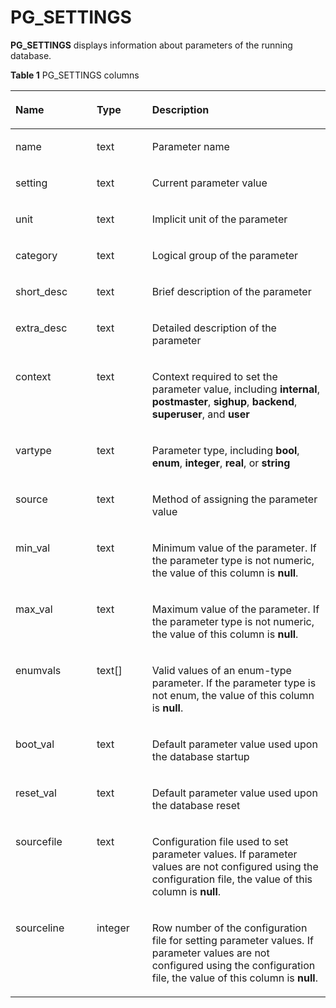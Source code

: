 # PG\_SETTINGS<a name="EN-US_TOPIC_0289900570"></a>

**PG\_SETTINGS**  displays information about parameters of the running database.

**Table  1**  PG\_SETTINGS columns

<a name="en-us_topic_0283137472_en-us_topic_0237122435_en-us_topic_0059777691_tabcd22ead24741749ad488ca4cc27cd4"></a>
<table><thead align="left"><tr id="en-us_topic_0283137472_en-us_topic_0237122435_en-us_topic_0059777691_ra207d58bb8be4b6db35b8fa4a8475b06"><th class="cellrowborder" valign="top" width="25.77%" id="mcps1.2.4.1.1"><p id="en-us_topic_0283137472_en-us_topic_0237122435_en-us_topic_0059777691_a19cb801c0ece41c68aae4e3ba5f5c054"><a name="en-us_topic_0283137472_en-us_topic_0237122435_en-us_topic_0059777691_a19cb801c0ece41c68aae4e3ba5f5c054"></a><a name="en-us_topic_0283137472_en-us_topic_0237122435_en-us_topic_0059777691_a19cb801c0ece41c68aae4e3ba5f5c054"></a>Name</p>
</th>
<th class="cellrowborder" valign="top" width="17.630000000000003%" id="mcps1.2.4.1.2"><p id="en-us_topic_0283137472_en-us_topic_0237122435_en-us_topic_0059777691_af193ac5f3e684f16b86714ea17d0f73b"><a name="en-us_topic_0283137472_en-us_topic_0237122435_en-us_topic_0059777691_af193ac5f3e684f16b86714ea17d0f73b"></a><a name="en-us_topic_0283137472_en-us_topic_0237122435_en-us_topic_0059777691_af193ac5f3e684f16b86714ea17d0f73b"></a>Type</p>
</th>
<th class="cellrowborder" valign="top" width="56.599999999999994%" id="mcps1.2.4.1.3"><p id="en-us_topic_0283137472_en-us_topic_0237122435_en-us_topic_0059777691_ae1ac3a7a12634b099d9152e0c9cf1147"><a name="en-us_topic_0283137472_en-us_topic_0237122435_en-us_topic_0059777691_ae1ac3a7a12634b099d9152e0c9cf1147"></a><a name="en-us_topic_0283137472_en-us_topic_0237122435_en-us_topic_0059777691_ae1ac3a7a12634b099d9152e0c9cf1147"></a>Description</p>
</th>
</tr>
</thead>
<tbody><tr id="en-us_topic_0283137472_en-us_topic_0237122435_en-us_topic_0059777691_r6cb484efffbe4aed87cfa5e0789f418f"><td class="cellrowborder" valign="top" width="25.77%" headers="mcps1.2.4.1.1 "><p id="en-us_topic_0283137472_en-us_topic_0237122435_en-us_topic_0059777691_a067391ba0bcf4e37825698da91b9bdc3"><a name="en-us_topic_0283137472_en-us_topic_0237122435_en-us_topic_0059777691_a067391ba0bcf4e37825698da91b9bdc3"></a><a name="en-us_topic_0283137472_en-us_topic_0237122435_en-us_topic_0059777691_a067391ba0bcf4e37825698da91b9bdc3"></a>name</p>
</td>
<td class="cellrowborder" valign="top" width="17.630000000000003%" headers="mcps1.2.4.1.2 "><p id="en-us_topic_0283137472_en-us_topic_0237122435_en-us_topic_0059777691_a26b3466eaeef46689a129e173d315209"><a name="en-us_topic_0283137472_en-us_topic_0237122435_en-us_topic_0059777691_a26b3466eaeef46689a129e173d315209"></a><a name="en-us_topic_0283137472_en-us_topic_0237122435_en-us_topic_0059777691_a26b3466eaeef46689a129e173d315209"></a>text</p>
</td>
<td class="cellrowborder" valign="top" width="56.599999999999994%" headers="mcps1.2.4.1.3 "><p id="en-us_topic_0283137472_en-us_topic_0237122435_en-us_topic_0059777691_a67ddef054340450dbdc06803c4bd19f5"><a name="en-us_topic_0283137472_en-us_topic_0237122435_en-us_topic_0059777691_a67ddef054340450dbdc06803c4bd19f5"></a><a name="en-us_topic_0283137472_en-us_topic_0237122435_en-us_topic_0059777691_a67ddef054340450dbdc06803c4bd19f5"></a>Parameter name</p>
</td>
</tr>
<tr id="en-us_topic_0283137472_en-us_topic_0237122435_en-us_topic_0059777691_r2f51590eb4dc4f4da3261daaed3305b5"><td class="cellrowborder" valign="top" width="25.77%" headers="mcps1.2.4.1.1 "><p id="en-us_topic_0283137472_en-us_topic_0237122435_en-us_topic_0059777691_a1251acc4ed17434da44337fcd8bf2ea6"><a name="en-us_topic_0283137472_en-us_topic_0237122435_en-us_topic_0059777691_a1251acc4ed17434da44337fcd8bf2ea6"></a><a name="en-us_topic_0283137472_en-us_topic_0237122435_en-us_topic_0059777691_a1251acc4ed17434da44337fcd8bf2ea6"></a>setting</p>
</td>
<td class="cellrowborder" valign="top" width="17.630000000000003%" headers="mcps1.2.4.1.2 "><p id="en-us_topic_0283137472_en-us_topic_0237122435_en-us_topic_0059777691_a2374ec46f89e4c59a5d2c490d9edf9c4"><a name="en-us_topic_0283137472_en-us_topic_0237122435_en-us_topic_0059777691_a2374ec46f89e4c59a5d2c490d9edf9c4"></a><a name="en-us_topic_0283137472_en-us_topic_0237122435_en-us_topic_0059777691_a2374ec46f89e4c59a5d2c490d9edf9c4"></a>text</p>
</td>
<td class="cellrowborder" valign="top" width="56.599999999999994%" headers="mcps1.2.4.1.3 "><p id="en-us_topic_0283137472_en-us_topic_0237122435_en-us_topic_0059777691_aca571d6cb9304fbc9179538131bc9e14"><a name="en-us_topic_0283137472_en-us_topic_0237122435_en-us_topic_0059777691_aca571d6cb9304fbc9179538131bc9e14"></a><a name="en-us_topic_0283137472_en-us_topic_0237122435_en-us_topic_0059777691_aca571d6cb9304fbc9179538131bc9e14"></a>Current parameter value</p>
</td>
</tr>
<tr id="en-us_topic_0283137472_en-us_topic_0237122435_en-us_topic_0059777691_r6a87167fbeaa4605a284a054f6432281"><td class="cellrowborder" valign="top" width="25.77%" headers="mcps1.2.4.1.1 "><p id="en-us_topic_0283137472_en-us_topic_0237122435_en-us_topic_0059777691_a383ce9c2abcb4d1e95ffec7add270e37"><a name="en-us_topic_0283137472_en-us_topic_0237122435_en-us_topic_0059777691_a383ce9c2abcb4d1e95ffec7add270e37"></a><a name="en-us_topic_0283137472_en-us_topic_0237122435_en-us_topic_0059777691_a383ce9c2abcb4d1e95ffec7add270e37"></a>unit</p>
</td>
<td class="cellrowborder" valign="top" width="17.630000000000003%" headers="mcps1.2.4.1.2 "><p id="en-us_topic_0283137472_en-us_topic_0237122435_en-us_topic_0059777691_a6125979d007f499493e775773e5a7dfe"><a name="en-us_topic_0283137472_en-us_topic_0237122435_en-us_topic_0059777691_a6125979d007f499493e775773e5a7dfe"></a><a name="en-us_topic_0283137472_en-us_topic_0237122435_en-us_topic_0059777691_a6125979d007f499493e775773e5a7dfe"></a>text</p>
</td>
<td class="cellrowborder" valign="top" width="56.599999999999994%" headers="mcps1.2.4.1.3 "><p id="en-us_topic_0283137472_en-us_topic_0237122435_en-us_topic_0059777691_a1fc53cd5fd374a90a55fc23a401349b9"><a name="en-us_topic_0283137472_en-us_topic_0237122435_en-us_topic_0059777691_a1fc53cd5fd374a90a55fc23a401349b9"></a><a name="en-us_topic_0283137472_en-us_topic_0237122435_en-us_topic_0059777691_a1fc53cd5fd374a90a55fc23a401349b9"></a>Implicit unit of the parameter</p>
</td>
</tr>
<tr id="en-us_topic_0283137472_en-us_topic_0237122435_en-us_topic_0059777691_rb6cb2b4ce17b468fa824b929aa965d73"><td class="cellrowborder" valign="top" width="25.77%" headers="mcps1.2.4.1.1 "><p id="en-us_topic_0283137472_en-us_topic_0237122435_en-us_topic_0059777691_a532dd04b189b40bdaddd235816c738af"><a name="en-us_topic_0283137472_en-us_topic_0237122435_en-us_topic_0059777691_a532dd04b189b40bdaddd235816c738af"></a><a name="en-us_topic_0283137472_en-us_topic_0237122435_en-us_topic_0059777691_a532dd04b189b40bdaddd235816c738af"></a>category</p>
</td>
<td class="cellrowborder" valign="top" width="17.630000000000003%" headers="mcps1.2.4.1.2 "><p id="en-us_topic_0283137472_en-us_topic_0237122435_en-us_topic_0059777691_a51a34450dcd843d9992e337691f11992"><a name="en-us_topic_0283137472_en-us_topic_0237122435_en-us_topic_0059777691_a51a34450dcd843d9992e337691f11992"></a><a name="en-us_topic_0283137472_en-us_topic_0237122435_en-us_topic_0059777691_a51a34450dcd843d9992e337691f11992"></a>text</p>
</td>
<td class="cellrowborder" valign="top" width="56.599999999999994%" headers="mcps1.2.4.1.3 "><p id="en-us_topic_0283137472_en-us_topic_0237122435_en-us_topic_0059777691_ae74004a1993c4da082d399c98cd448c7"><a name="en-us_topic_0283137472_en-us_topic_0237122435_en-us_topic_0059777691_ae74004a1993c4da082d399c98cd448c7"></a><a name="en-us_topic_0283137472_en-us_topic_0237122435_en-us_topic_0059777691_ae74004a1993c4da082d399c98cd448c7"></a>Logical group of the parameter</p>
</td>
</tr>
<tr id="en-us_topic_0283137472_en-us_topic_0237122435_en-us_topic_0059777691_r3f975bb668dd4164bd48fa98d0273289"><td class="cellrowborder" valign="top" width="25.77%" headers="mcps1.2.4.1.1 "><p id="en-us_topic_0283137472_en-us_topic_0237122435_en-us_topic_0059777691_ac0f8992c911a492aa628a67d9ad80e2e"><a name="en-us_topic_0283137472_en-us_topic_0237122435_en-us_topic_0059777691_ac0f8992c911a492aa628a67d9ad80e2e"></a><a name="en-us_topic_0283137472_en-us_topic_0237122435_en-us_topic_0059777691_ac0f8992c911a492aa628a67d9ad80e2e"></a>short_desc</p>
</td>
<td class="cellrowborder" valign="top" width="17.630000000000003%" headers="mcps1.2.4.1.2 "><p id="en-us_topic_0283137472_en-us_topic_0237122435_en-us_topic_0059777691_afdf996d40b2f44ae887ad93fdd973440"><a name="en-us_topic_0283137472_en-us_topic_0237122435_en-us_topic_0059777691_afdf996d40b2f44ae887ad93fdd973440"></a><a name="en-us_topic_0283137472_en-us_topic_0237122435_en-us_topic_0059777691_afdf996d40b2f44ae887ad93fdd973440"></a>text</p>
</td>
<td class="cellrowborder" valign="top" width="56.599999999999994%" headers="mcps1.2.4.1.3 "><p id="en-us_topic_0283137472_en-us_topic_0237122435_en-us_topic_0059777691_a80075dc30dab4369ad3965c4b05ae213"><a name="en-us_topic_0283137472_en-us_topic_0237122435_en-us_topic_0059777691_a80075dc30dab4369ad3965c4b05ae213"></a><a name="en-us_topic_0283137472_en-us_topic_0237122435_en-us_topic_0059777691_a80075dc30dab4369ad3965c4b05ae213"></a>Brief description of the parameter</p>
</td>
</tr>
<tr id="en-us_topic_0283137472_en-us_topic_0237122435_en-us_topic_0059777691_rb746ce50114e40a191bc08f747e269fb"><td class="cellrowborder" valign="top" width="25.77%" headers="mcps1.2.4.1.1 "><p id="en-us_topic_0283137472_en-us_topic_0237122435_en-us_topic_0059777691_ac0be1c700a6d4d78b62cdce670627c41"><a name="en-us_topic_0283137472_en-us_topic_0237122435_en-us_topic_0059777691_ac0be1c700a6d4d78b62cdce670627c41"></a><a name="en-us_topic_0283137472_en-us_topic_0237122435_en-us_topic_0059777691_ac0be1c700a6d4d78b62cdce670627c41"></a>extra_desc</p>
</td>
<td class="cellrowborder" valign="top" width="17.630000000000003%" headers="mcps1.2.4.1.2 "><p id="en-us_topic_0283137472_en-us_topic_0237122435_en-us_topic_0059777691_a78d1104531e744c3a343b847cab5904b"><a name="en-us_topic_0283137472_en-us_topic_0237122435_en-us_topic_0059777691_a78d1104531e744c3a343b847cab5904b"></a><a name="en-us_topic_0283137472_en-us_topic_0237122435_en-us_topic_0059777691_a78d1104531e744c3a343b847cab5904b"></a>text</p>
</td>
<td class="cellrowborder" valign="top" width="56.599999999999994%" headers="mcps1.2.4.1.3 "><p id="en-us_topic_0283137472_en-us_topic_0237122435_en-us_topic_0059777691_a58f08726ae1649fca2f6418d596609ca"><a name="en-us_topic_0283137472_en-us_topic_0237122435_en-us_topic_0059777691_a58f08726ae1649fca2f6418d596609ca"></a><a name="en-us_topic_0283137472_en-us_topic_0237122435_en-us_topic_0059777691_a58f08726ae1649fca2f6418d596609ca"></a>Detailed description of the parameter</p>
</td>
</tr>
<tr id="en-us_topic_0283137472_en-us_topic_0237122435_en-us_topic_0059777691_rc0580d0d97b84e9489cc8b14d8f55e7a"><td class="cellrowborder" valign="top" width="25.77%" headers="mcps1.2.4.1.1 "><p id="en-us_topic_0283137472_en-us_topic_0237122435_en-us_topic_0059777691_a9092f90cc22b4063903231a62fe16337"><a name="en-us_topic_0283137472_en-us_topic_0237122435_en-us_topic_0059777691_a9092f90cc22b4063903231a62fe16337"></a><a name="en-us_topic_0283137472_en-us_topic_0237122435_en-us_topic_0059777691_a9092f90cc22b4063903231a62fe16337"></a>context</p>
</td>
<td class="cellrowborder" valign="top" width="17.630000000000003%" headers="mcps1.2.4.1.2 "><p id="en-us_topic_0283137472_en-us_topic_0237122435_en-us_topic_0059777691_a86b241db324f45809633c1fcb6246e42"><a name="en-us_topic_0283137472_en-us_topic_0237122435_en-us_topic_0059777691_a86b241db324f45809633c1fcb6246e42"></a><a name="en-us_topic_0283137472_en-us_topic_0237122435_en-us_topic_0059777691_a86b241db324f45809633c1fcb6246e42"></a>text</p>
</td>
<td class="cellrowborder" valign="top" width="56.599999999999994%" headers="mcps1.2.4.1.3 "><p id="en-us_topic_0283137472_en-us_topic_0237122435_en-us_topic_0059777691_a3189deb53c6b4c07975cec61e9f7b9a0"><a name="en-us_topic_0283137472_en-us_topic_0237122435_en-us_topic_0059777691_a3189deb53c6b4c07975cec61e9f7b9a0"></a><a name="en-us_topic_0283137472_en-us_topic_0237122435_en-us_topic_0059777691_a3189deb53c6b4c07975cec61e9f7b9a0"></a>Context required to set the parameter value, including <strong id="en-us_topic_0283137472_b1555017165410"><a name="en-us_topic_0283137472_b1555017165410"></a><a name="en-us_topic_0283137472_b1555017165410"></a>internal</strong>, <strong id="en-us_topic_0283137472_b65550765410"><a name="en-us_topic_0283137472_b65550765410"></a><a name="en-us_topic_0283137472_b65550765410"></a>postmaster</strong>, <strong id="en-us_topic_0283137472_b20556167135415"><a name="en-us_topic_0283137472_b20556167135415"></a><a name="en-us_topic_0283137472_b20556167135415"></a>sighup</strong>, <strong id="en-us_topic_0283137472_b3557117185410"><a name="en-us_topic_0283137472_b3557117185410"></a><a name="en-us_topic_0283137472_b3557117185410"></a>backend</strong>, <strong id="en-us_topic_0283137472_b5558167175415"><a name="en-us_topic_0283137472_b5558167175415"></a><a name="en-us_topic_0283137472_b5558167175415"></a>superuser</strong>, and <strong id="en-us_topic_0283137472_b145581715545"><a name="en-us_topic_0283137472_b145581715545"></a><a name="en-us_topic_0283137472_b145581715545"></a>user</strong></p>
</td>
</tr>
<tr id="en-us_topic_0283137472_en-us_topic_0237122435_en-us_topic_0059777691_rf169bdbd88a04fa289fa250aa891e1ac"><td class="cellrowborder" valign="top" width="25.77%" headers="mcps1.2.4.1.1 "><p id="en-us_topic_0283137472_en-us_topic_0237122435_en-us_topic_0059777691_a673950b35e654897980116b82f3aa206"><a name="en-us_topic_0283137472_en-us_topic_0237122435_en-us_topic_0059777691_a673950b35e654897980116b82f3aa206"></a><a name="en-us_topic_0283137472_en-us_topic_0237122435_en-us_topic_0059777691_a673950b35e654897980116b82f3aa206"></a>vartype</p>
</td>
<td class="cellrowborder" valign="top" width="17.630000000000003%" headers="mcps1.2.4.1.2 "><p id="en-us_topic_0283137472_en-us_topic_0237122435_en-us_topic_0059777691_a5a51da5bda3d4e139803735ff946b69d"><a name="en-us_topic_0283137472_en-us_topic_0237122435_en-us_topic_0059777691_a5a51da5bda3d4e139803735ff946b69d"></a><a name="en-us_topic_0283137472_en-us_topic_0237122435_en-us_topic_0059777691_a5a51da5bda3d4e139803735ff946b69d"></a>text</p>
</td>
<td class="cellrowborder" valign="top" width="56.599999999999994%" headers="mcps1.2.4.1.3 "><p id="en-us_topic_0283137472_en-us_topic_0237122435_en-us_topic_0059777691_ae49333d102244d088539a1df1f07c47f"><a name="en-us_topic_0283137472_en-us_topic_0237122435_en-us_topic_0059777691_ae49333d102244d088539a1df1f07c47f"></a><a name="en-us_topic_0283137472_en-us_topic_0237122435_en-us_topic_0059777691_ae49333d102244d088539a1df1f07c47f"></a>Parameter type, including <strong id="en-us_topic_0283137472_en-us_topic_0237122435_b210745384213"><a name="en-us_topic_0283137472_en-us_topic_0237122435_b210745384213"></a><a name="en-us_topic_0283137472_en-us_topic_0237122435_b210745384213"></a>bool</strong>, <strong id="en-us_topic_0283137472_en-us_topic_0237122435_b673212563421"><a name="en-us_topic_0283137472_en-us_topic_0237122435_b673212563421"></a><a name="en-us_topic_0283137472_en-us_topic_0237122435_b673212563421"></a>enum</strong>, <strong id="en-us_topic_0283137472_en-us_topic_0237122435_b12501706439"><a name="en-us_topic_0283137472_en-us_topic_0237122435_b12501706439"></a><a name="en-us_topic_0283137472_en-us_topic_0237122435_b12501706439"></a>integer</strong>, <strong id="en-us_topic_0283137472_en-us_topic_0237122435_b560217334317"><a name="en-us_topic_0283137472_en-us_topic_0237122435_b560217334317"></a><a name="en-us_topic_0283137472_en-us_topic_0237122435_b560217334317"></a>real</strong>, or <strong id="en-us_topic_0283137472_en-us_topic_0237122435_b327466114311"><a name="en-us_topic_0283137472_en-us_topic_0237122435_b327466114311"></a><a name="en-us_topic_0283137472_en-us_topic_0237122435_b327466114311"></a>string</strong></p>
</td>
</tr>
<tr id="en-us_topic_0283137472_en-us_topic_0237122435_en-us_topic_0059777691_r30fb0d86edea495c90bb1e0520c9ebac"><td class="cellrowborder" valign="top" width="25.77%" headers="mcps1.2.4.1.1 "><p id="en-us_topic_0283137472_en-us_topic_0237122435_en-us_topic_0059777691_a826ba92aecd24f43ac39025e7218541d"><a name="en-us_topic_0283137472_en-us_topic_0237122435_en-us_topic_0059777691_a826ba92aecd24f43ac39025e7218541d"></a><a name="en-us_topic_0283137472_en-us_topic_0237122435_en-us_topic_0059777691_a826ba92aecd24f43ac39025e7218541d"></a>source</p>
</td>
<td class="cellrowborder" valign="top" width="17.630000000000003%" headers="mcps1.2.4.1.2 "><p id="en-us_topic_0283137472_en-us_topic_0237122435_en-us_topic_0059777691_a6648d05e20954e239379972062fbe2a0"><a name="en-us_topic_0283137472_en-us_topic_0237122435_en-us_topic_0059777691_a6648d05e20954e239379972062fbe2a0"></a><a name="en-us_topic_0283137472_en-us_topic_0237122435_en-us_topic_0059777691_a6648d05e20954e239379972062fbe2a0"></a>text</p>
</td>
<td class="cellrowborder" valign="top" width="56.599999999999994%" headers="mcps1.2.4.1.3 "><p id="en-us_topic_0283137472_en-us_topic_0237122435_en-us_topic_0059777691_a8d1d9694cdae4ebe82da637bed8646a4"><a name="en-us_topic_0283137472_en-us_topic_0237122435_en-us_topic_0059777691_a8d1d9694cdae4ebe82da637bed8646a4"></a><a name="en-us_topic_0283137472_en-us_topic_0237122435_en-us_topic_0059777691_a8d1d9694cdae4ebe82da637bed8646a4"></a>Method of assigning the parameter value</p>
</td>
</tr>
<tr id="en-us_topic_0283137472_en-us_topic_0237122435_en-us_topic_0059777691_r36fc68bed7ea4cd4a5ed0f8f8674d532"><td class="cellrowborder" valign="top" width="25.77%" headers="mcps1.2.4.1.1 "><p id="en-us_topic_0283137472_en-us_topic_0237122435_en-us_topic_0059777691_a7e44726bca744ca2b133f86113568a2d"><a name="en-us_topic_0283137472_en-us_topic_0237122435_en-us_topic_0059777691_a7e44726bca744ca2b133f86113568a2d"></a><a name="en-us_topic_0283137472_en-us_topic_0237122435_en-us_topic_0059777691_a7e44726bca744ca2b133f86113568a2d"></a>min_val</p>
</td>
<td class="cellrowborder" valign="top" width="17.630000000000003%" headers="mcps1.2.4.1.2 "><p id="en-us_topic_0283137472_en-us_topic_0237122435_en-us_topic_0059777691_a8ccdb8541db54aada537187560f553a1"><a name="en-us_topic_0283137472_en-us_topic_0237122435_en-us_topic_0059777691_a8ccdb8541db54aada537187560f553a1"></a><a name="en-us_topic_0283137472_en-us_topic_0237122435_en-us_topic_0059777691_a8ccdb8541db54aada537187560f553a1"></a>text</p>
</td>
<td class="cellrowborder" valign="top" width="56.599999999999994%" headers="mcps1.2.4.1.3 "><p id="en-us_topic_0283137472_en-us_topic_0237122435_en-us_topic_0059777691_a78ccd4a2834d4786b9c4cdd4808cc2fa"><a name="en-us_topic_0283137472_en-us_topic_0237122435_en-us_topic_0059777691_a78ccd4a2834d4786b9c4cdd4808cc2fa"></a><a name="en-us_topic_0283137472_en-us_topic_0237122435_en-us_topic_0059777691_a78ccd4a2834d4786b9c4cdd4808cc2fa"></a>Minimum value of the parameter. If the parameter type is not numeric, the value of this column is <strong id="en-us_topic_0283137472_en-us_topic_0237122435_b12317155315487"><a name="en-us_topic_0283137472_en-us_topic_0237122435_b12317155315487"></a><a name="en-us_topic_0283137472_en-us_topic_0237122435_b12317155315487"></a>null</strong>.</p>
</td>
</tr>
<tr id="en-us_topic_0283137472_en-us_topic_0237122435_en-us_topic_0059777691_re10dcd2985724a429d630b01c38d30fc"><td class="cellrowborder" valign="top" width="25.77%" headers="mcps1.2.4.1.1 "><p id="en-us_topic_0283137472_en-us_topic_0237122435_en-us_topic_0059777691_ae9778da8e3b3406ea53a296f23c32009"><a name="en-us_topic_0283137472_en-us_topic_0237122435_en-us_topic_0059777691_ae9778da8e3b3406ea53a296f23c32009"></a><a name="en-us_topic_0283137472_en-us_topic_0237122435_en-us_topic_0059777691_ae9778da8e3b3406ea53a296f23c32009"></a>max_val</p>
</td>
<td class="cellrowborder" valign="top" width="17.630000000000003%" headers="mcps1.2.4.1.2 "><p id="en-us_topic_0283137472_en-us_topic_0237122435_en-us_topic_0059777691_a01dbe48fd1614df98dbff7fcce4b06a4"><a name="en-us_topic_0283137472_en-us_topic_0237122435_en-us_topic_0059777691_a01dbe48fd1614df98dbff7fcce4b06a4"></a><a name="en-us_topic_0283137472_en-us_topic_0237122435_en-us_topic_0059777691_a01dbe48fd1614df98dbff7fcce4b06a4"></a>text</p>
</td>
<td class="cellrowborder" valign="top" width="56.599999999999994%" headers="mcps1.2.4.1.3 "><p id="en-us_topic_0283137472_en-us_topic_0237122435_en-us_topic_0059777691_a33afe69adf1b4b5cbd2d1cfa2de0ee2b"><a name="en-us_topic_0283137472_en-us_topic_0237122435_en-us_topic_0059777691_a33afe69adf1b4b5cbd2d1cfa2de0ee2b"></a><a name="en-us_topic_0283137472_en-us_topic_0237122435_en-us_topic_0059777691_a33afe69adf1b4b5cbd2d1cfa2de0ee2b"></a>Maximum value of the parameter. If the parameter type is not numeric, the value of this column is <strong id="en-us_topic_0283137472_en-us_topic_0237122435_b9339162114911"><a name="en-us_topic_0283137472_en-us_topic_0237122435_b9339162114911"></a><a name="en-us_topic_0283137472_en-us_topic_0237122435_b9339162114911"></a>null</strong>.</p>
</td>
</tr>
<tr id="en-us_topic_0283137472_en-us_topic_0237122435_en-us_topic_0059777691_r677749a04b1b4a86a8068e58fb2e01a4"><td class="cellrowborder" valign="top" width="25.77%" headers="mcps1.2.4.1.1 "><p id="en-us_topic_0283137472_en-us_topic_0237122435_en-us_topic_0059777691_a0b2ed6db8b6b4f55b8b18c25a94444e4"><a name="en-us_topic_0283137472_en-us_topic_0237122435_en-us_topic_0059777691_a0b2ed6db8b6b4f55b8b18c25a94444e4"></a><a name="en-us_topic_0283137472_en-us_topic_0237122435_en-us_topic_0059777691_a0b2ed6db8b6b4f55b8b18c25a94444e4"></a>enumvals</p>
</td>
<td class="cellrowborder" valign="top" width="17.630000000000003%" headers="mcps1.2.4.1.2 "><p id="en-us_topic_0283137472_en-us_topic_0237122435_en-us_topic_0059777691_a4b56f19eb1b54dc8b87348025e78ae56"><a name="en-us_topic_0283137472_en-us_topic_0237122435_en-us_topic_0059777691_a4b56f19eb1b54dc8b87348025e78ae56"></a><a name="en-us_topic_0283137472_en-us_topic_0237122435_en-us_topic_0059777691_a4b56f19eb1b54dc8b87348025e78ae56"></a>text[]</p>
</td>
<td class="cellrowborder" valign="top" width="56.599999999999994%" headers="mcps1.2.4.1.3 "><p id="en-us_topic_0283137472_en-us_topic_0237122435_en-us_topic_0059777691_ae756a3c6499b4072be0cf69ea562aefe"><a name="en-us_topic_0283137472_en-us_topic_0237122435_en-us_topic_0059777691_ae756a3c6499b4072be0cf69ea562aefe"></a><a name="en-us_topic_0283137472_en-us_topic_0237122435_en-us_topic_0059777691_ae756a3c6499b4072be0cf69ea562aefe"></a>Valid values of an enum-type parameter. If the parameter type is not enum, the value of this column is <strong id="en-us_topic_0283137472_en-us_topic_0237122435_b4356116125016"><a name="en-us_topic_0283137472_en-us_topic_0237122435_b4356116125016"></a><a name="en-us_topic_0283137472_en-us_topic_0237122435_b4356116125016"></a>null</strong>.</p>
</td>
</tr>
<tr id="en-us_topic_0283137472_en-us_topic_0237122435_en-us_topic_0059777691_ra2fe8cc2d3b04d82a169c4aafdf575ac"><td class="cellrowborder" valign="top" width="25.77%" headers="mcps1.2.4.1.1 "><p id="en-us_topic_0283137472_en-us_topic_0237122435_en-us_topic_0059777691_a1df2bced2ed5408ba40bae6d49964a09"><a name="en-us_topic_0283137472_en-us_topic_0237122435_en-us_topic_0059777691_a1df2bced2ed5408ba40bae6d49964a09"></a><a name="en-us_topic_0283137472_en-us_topic_0237122435_en-us_topic_0059777691_a1df2bced2ed5408ba40bae6d49964a09"></a>boot_val</p>
</td>
<td class="cellrowborder" valign="top" width="17.630000000000003%" headers="mcps1.2.4.1.2 "><p id="en-us_topic_0283137472_en-us_topic_0237122435_en-us_topic_0059777691_a23e5ba35d225461ca8fada693e8f4701"><a name="en-us_topic_0283137472_en-us_topic_0237122435_en-us_topic_0059777691_a23e5ba35d225461ca8fada693e8f4701"></a><a name="en-us_topic_0283137472_en-us_topic_0237122435_en-us_topic_0059777691_a23e5ba35d225461ca8fada693e8f4701"></a>text</p>
</td>
<td class="cellrowborder" valign="top" width="56.599999999999994%" headers="mcps1.2.4.1.3 "><p id="en-us_topic_0283137472_en-us_topic_0237122435_en-us_topic_0059777691_ad54af0cfb957439392e12849854aa037"><a name="en-us_topic_0283137472_en-us_topic_0237122435_en-us_topic_0059777691_ad54af0cfb957439392e12849854aa037"></a><a name="en-us_topic_0283137472_en-us_topic_0237122435_en-us_topic_0059777691_ad54af0cfb957439392e12849854aa037"></a>Default parameter value used upon the database startup</p>
</td>
</tr>
<tr id="en-us_topic_0283137472_en-us_topic_0237122435_en-us_topic_0059777691_re71bf8b815a248b7af8146449f016ee1"><td class="cellrowborder" valign="top" width="25.77%" headers="mcps1.2.4.1.1 "><p id="en-us_topic_0283137472_en-us_topic_0237122435_en-us_topic_0059777691_aea41f579aa384992a641ab7df87ae7f8"><a name="en-us_topic_0283137472_en-us_topic_0237122435_en-us_topic_0059777691_aea41f579aa384992a641ab7df87ae7f8"></a><a name="en-us_topic_0283137472_en-us_topic_0237122435_en-us_topic_0059777691_aea41f579aa384992a641ab7df87ae7f8"></a>reset_val</p>
</td>
<td class="cellrowborder" valign="top" width="17.630000000000003%" headers="mcps1.2.4.1.2 "><p id="en-us_topic_0283137472_en-us_topic_0237122435_en-us_topic_0059777691_ad017c7d1b67e4c91a7c9c38306e88113"><a name="en-us_topic_0283137472_en-us_topic_0237122435_en-us_topic_0059777691_ad017c7d1b67e4c91a7c9c38306e88113"></a><a name="en-us_topic_0283137472_en-us_topic_0237122435_en-us_topic_0059777691_ad017c7d1b67e4c91a7c9c38306e88113"></a>text</p>
</td>
<td class="cellrowborder" valign="top" width="56.599999999999994%" headers="mcps1.2.4.1.3 "><p id="en-us_topic_0283137472_en-us_topic_0237122435_en-us_topic_0059777691_a8577b956a07d43a2b5077cd05d182ed8"><a name="en-us_topic_0283137472_en-us_topic_0237122435_en-us_topic_0059777691_a8577b956a07d43a2b5077cd05d182ed8"></a><a name="en-us_topic_0283137472_en-us_topic_0237122435_en-us_topic_0059777691_a8577b956a07d43a2b5077cd05d182ed8"></a>Default parameter value used upon the database reset</p>
</td>
</tr>
<tr id="en-us_topic_0283137472_en-us_topic_0237122435_en-us_topic_0059777691_r292b4a21b87e4d8087b93a8af9700950"><td class="cellrowborder" valign="top" width="25.77%" headers="mcps1.2.4.1.1 "><p id="en-us_topic_0283137472_en-us_topic_0237122435_en-us_topic_0059777691_ab23c8f1b1b7c4918bac615d129f49540"><a name="en-us_topic_0283137472_en-us_topic_0237122435_en-us_topic_0059777691_ab23c8f1b1b7c4918bac615d129f49540"></a><a name="en-us_topic_0283137472_en-us_topic_0237122435_en-us_topic_0059777691_ab23c8f1b1b7c4918bac615d129f49540"></a>sourcefile</p>
</td>
<td class="cellrowborder" valign="top" width="17.630000000000003%" headers="mcps1.2.4.1.2 "><p id="en-us_topic_0283137472_en-us_topic_0237122435_en-us_topic_0059777691_a9ac92d345a9345d094d2a252f8e7f62a"><a name="en-us_topic_0283137472_en-us_topic_0237122435_en-us_topic_0059777691_a9ac92d345a9345d094d2a252f8e7f62a"></a><a name="en-us_topic_0283137472_en-us_topic_0237122435_en-us_topic_0059777691_a9ac92d345a9345d094d2a252f8e7f62a"></a>text</p>
</td>
<td class="cellrowborder" valign="top" width="56.599999999999994%" headers="mcps1.2.4.1.3 "><p id="en-us_topic_0283137472_en-us_topic_0237122435_en-us_topic_0059777691_a90eefb89b1c44b8dafd08dfcaede11df"><a name="en-us_topic_0283137472_en-us_topic_0237122435_en-us_topic_0059777691_a90eefb89b1c44b8dafd08dfcaede11df"></a><a name="en-us_topic_0283137472_en-us_topic_0237122435_en-us_topic_0059777691_a90eefb89b1c44b8dafd08dfcaede11df"></a>Configuration file used to set parameter values. If parameter values are not configured using the configuration file, the value of this column is <strong id="en-us_topic_0283137472_en-us_topic_0237122435_b74675225506"><a name="en-us_topic_0283137472_en-us_topic_0237122435_b74675225506"></a><a name="en-us_topic_0283137472_en-us_topic_0237122435_b74675225506"></a>null</strong>.</p>
</td>
</tr>
<tr id="en-us_topic_0283137472_en-us_topic_0237122435_en-us_topic_0059777691_ra6ddd0b9cd2c4ebb927d803fe9eaf902"><td class="cellrowborder" valign="top" width="25.77%" headers="mcps1.2.4.1.1 "><p id="en-us_topic_0283137472_en-us_topic_0237122435_en-us_topic_0059777691_a21ee6dcded584c23bed6b19b15ecb879"><a name="en-us_topic_0283137472_en-us_topic_0237122435_en-us_topic_0059777691_a21ee6dcded584c23bed6b19b15ecb879"></a><a name="en-us_topic_0283137472_en-us_topic_0237122435_en-us_topic_0059777691_a21ee6dcded584c23bed6b19b15ecb879"></a>sourceline</p>
</td>
<td class="cellrowborder" valign="top" width="17.630000000000003%" headers="mcps1.2.4.1.2 "><p id="en-us_topic_0283137472_en-us_topic_0237122435_en-us_topic_0059777691_a7b8f416f365c48a39dfd14b10531eb20"><a name="en-us_topic_0283137472_en-us_topic_0237122435_en-us_topic_0059777691_a7b8f416f365c48a39dfd14b10531eb20"></a><a name="en-us_topic_0283137472_en-us_topic_0237122435_en-us_topic_0059777691_a7b8f416f365c48a39dfd14b10531eb20"></a>integer</p>
</td>
<td class="cellrowborder" valign="top" width="56.599999999999994%" headers="mcps1.2.4.1.3 "><p id="en-us_topic_0283137472_en-us_topic_0237122435_en-us_topic_0059777691_a2a58ede1477f41fdb1b1a6c16c03518f"><a name="en-us_topic_0283137472_en-us_topic_0237122435_en-us_topic_0059777691_a2a58ede1477f41fdb1b1a6c16c03518f"></a><a name="en-us_topic_0283137472_en-us_topic_0237122435_en-us_topic_0059777691_a2a58ede1477f41fdb1b1a6c16c03518f"></a>Row number of the configuration file for setting parameter values. If parameter values are not configured using the configuration file, the value of this column is <strong id="en-us_topic_0283137472_en-us_topic_0237122435_b1599133195017"><a name="en-us_topic_0283137472_en-us_topic_0237122435_b1599133195017"></a><a name="en-us_topic_0283137472_en-us_topic_0237122435_b1599133195017"></a>null</strong>.</p>
</td>
</tr>
</tbody>
</table>

